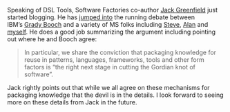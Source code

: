 Speaking of DSL Tools, Software Factories co-author [Jack
Greenfield](http://blogs.msdn.com/jackgr) just started blogging. He has
[jumped
into](http://blogs.msdn.com/jackgr/archive/2004/12/20/327726.aspx) the
running debate between IBM’s [Grady
Booch](http://www-106.ibm.com/developerworks/blogs/dw_blog.jspa?blog=317&roll=0)
and a variety of MS folks including
[Steve](http://blogs.msdn.com/stevecook/archive/2004/12/08/278507.aspx),
[Alan](http://blogs.msdn.com/alan_cameron_wills/archive/2004/11/11/255831.aspx)
and
[myself](http://devhawk.net/2004/12/10/booch-on-dsls-round-3/).
He does a good job summarizing the argument including pointing out where
he and Booch agree:

> In particular, we share the conviction that packaging knowledge for
> reuse in patterns, languages, frameworks, tools and other form factors
> is “the right next stage in cutting the Gordian knot of software”.

Jack rightly points out that while we all agree on these mechanisms for
packaging knowledge that the devil is in the details. I look forward to
seeing more on these details from Jack in the future.
